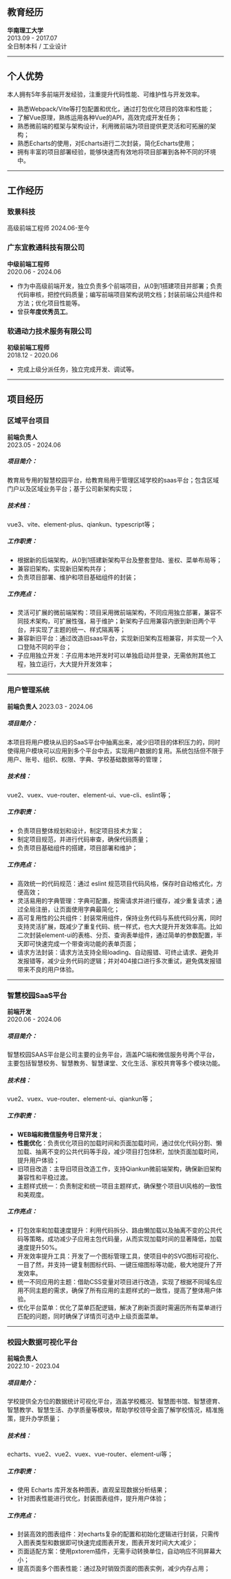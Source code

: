 ## 教育经历

**华南理工大学**  
2013.09 - 2017.07  
全日制本科 / 工业设计

---

## 个人优势

本人拥有5年多前端开发经验，注重提升代码性能、可维护性与开发效率。

- 熟悉Webpack/Vite等打包配置和优化，通过打包优化项目的效率和性能；
- 了解Vue原理，熟练运用各种Vue的API，高效完成开发任务；
- 熟悉微前端的框架与架构设计，利用微前端为项目提供更灵活和可拓展的架构；
- 熟悉Echarts的使用，对Echarts进行二次封装，简化Echarts使用；
- 拥有丰富的项目部署经验，能够快速而有效地将项目部署到各种不同的环境中。

---

## 工作经历

### 致景科技

高级前端工程师
2024.06-至今

### 广东宜教通科技有限公司

**中级前端工程师**  
2020.06 - 2024.06

- 作为中高级前端开发，独立负责多个前端项目，从0到1搭建项目并部署；负责代码审核，把控代码质量；编写前端项目架构说明文档；封装前端公共组件和方法；优化项目性能等。
- 曾获**年度优秀员工**。

### 软通动力技术服务有限公司

**初级前端工程师**  
2018.12 - 2020.06

- 完成上级分派任务，独立完成开发、调试等。

---

## 项目经历

### 区域平台项目

**前端负责人**  
2023.05 - 2024.06

##### 项目简介：

教育局专用的智慧校园平台，给教育局用于管理区域学校的saas平台；包含区域门户以及区域业务平台；基于公司新架构实现；

##### 技术栈：

vue3、vite、element-plus、qiankun、typescript等；

##### 工作职责：

- 根据新的后端架构，从0到1搭建新架构平台及整套登陆、鉴权、菜单布局等；
- 兼容旧架构，实现新旧架构共存；
- 负责项目部署、维护和项目基础组件的封装；

##### 工作亮点：

- 灵活可扩展的微前端架构：项目采用微前端架构，不同应用独立部署，兼容不同技术架构，可扩展性强，易于维护；新架构子应用兼容内嵌到新旧两个平台，并实现了主题的统一、样式隔离等；
- 兼容新旧平台：通过改造旧saas平台，实现新旧架构互相兼容，并实现一个入口登陆不同的平台；
- 子应用独立开发：子应用本地开发时可以单独启动并登录，无需依附其他工程，独立运行，大大提升开发效率；

---

### 用户管理系统

**前端负责人**
2023.03 - 2024.06

##### 项目简介：

本项目将用户模块从旧的SaaS平台中抽离出来，减少旧项目的体积压力的，同时使得用户模块可以应用到多个平台中去，实现用户数据的复用。系统包括但不限于用户、账号、组织、权限、字典、学校基础数据等的管理；

##### 技术栈：

vue2、vuex、vue-router、element-ui、vue-cli、eslint等；

##### 工作职责：

- 负责项目整体规划和设计，制定项目技术方案；
- 制定项目规范，并进行代码审查，确保代码质量；
- 负责项目基础组件的搭建，项目部署和维护；

##### 工作亮点：

- 高效统一的代码规范：通过 eslint 规范项目代码风格，保存时自动格式化，方便高效；
- 灵活易用的字典管理：字典可配置，按需请求并进行缓存，减少重复请求；通过全局注册，让页面使用字典最简化；
- 高可复用性的公共组件：封装常用组件，保持业务代码与系统代码分离，同时支持灵活扩展，既减少了重复代码、统一样式，也大大提升开发效率高。比如二次封装element-ui的表格、分页、查询表单组件，通过简单的参数配置，半天即可快速完成一个带查询功能的表单页面；
- 请求方法封装：请求方法支持全局loading、自动报错、可终止请求、避免并发报错等，减少业务代码的逻辑；并对404接口进行多次重试，避免偶发报错带来不良的用户体验。

---

### 智慧校园SaaS平台

**前端开发**  
2020.06 - 2024.06

##### 项目简介：

智慧校园SAAS平台是公司主要的业务平台，涵盖PC端和微信服务号两个平台，主要包括智慧校务、智慧教务、智慧课堂、文化生活、家校共育等多个模块功能。

##### 技术栈：

vue2、vuex、vue-router、element-ui、qiankun等；

##### 工作职责：

- **WEB端和微信服务号日常开发**；
- **性能优化**：负责优化项目的加载时间和页面加载时间，通过优化代码分割、懒加载、抽离不变的公共代码等手段，减少项目打包体积，加快页面加载时间，提升用户体验；
- 旧项目改造：主导旧项目改造工作，支持Qiankun微前端架构，确保新旧架构兼容性和平稳过渡。
- 主题样式统一：负责制定和统一项目主题样式，确保整个项目UI风格的一致性和美观度。

##### 工作亮点：

- 打包效率和加载速度提升：利用代码拆分、路由懒加载以及抽离不变的公共代码等策略，成功减少子应用主包代码量，从而实现加载时间的显著降低，加载速度提升50%。
- 开发效率提升工具：开发了一个图标管理工具，使项目中的SVG图标可视化、一目了然，并支持一键复制图标代码、一键压缩图标等功能，极大地提升了开发效率。
- 统一不同应用的主题：借助CSS变量对项目进行改造，实现了根据不同域名应用不同主题的需求，确保了所有应用的主题样式的一致性，提高了整体用户体验。
- 优化平台菜单：优化了菜单匹配逻辑，解决了刷新页面时需遍历所有菜单进行匹配的问题，同时确保了详情页可选中上级页面菜单。

---

### 校园大数据可视化平台

**前端负责人**  
2022.10 - 2023.04

##### 项目简介：

学校提供全方位的数据统计可视化平台，涵盖学校概况、智慧图书馆、智慧德育、智慧教学、智慧生活、办学质量等模块，帮助学校领导全面了解学校情况，精准施策，提升办学质量；

##### 技术栈：

echarts、vue2、vue2、vuex、vue-router、element-ui等；

##### 工作职责：

- 使用 Echarts 库开发各种图表，直观呈现数据分析结果；
- 针对图表性能进行优化，封装图表组件，提升用户体验；

##### 工作亮点：

- 封装高效的图表组件：对echarts复杂的配置和初始化逻辑进行封装，只需传入图表类型和数据即可快速完成图表开发，图表开发时间大大减少；
- 页面适配方案：使用pxtorem插件，无需手动转换单位，自动响应不同屏幕大小；
- 提高页面多个图表性能：通过及时销毁页面的图表实例，减少内存占用；
